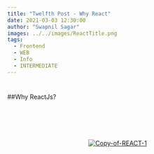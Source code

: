 ```yaml
---
title: "Twelfth Post - Why React"
date: 2021-03-03 12:30:00
author: "Swapnil Sagar"
images: ../../images/ReactTitle.png
tags:
  - Frontend
  - WEB
  - Info
  - INTERMEDIATE
---
```


#

##Why ReactJs?

#

<p align="center">
<a href="https://ibb.co/3vyks01"><img src="https://i.ibb.co/YX7bWt2/Copy-of-REACT-1.jpg" alt="Copy-of-REACT-1" border="0" style="margin:50px 0px"></a>
  <!-- <img src="https://drive.google.com/file/d/1FwQEzW-zbMG8eJkolY0IcYTkYOXtuHR2/view?usp=sharing" style="margin:50px 0px"/> -->
</p>
